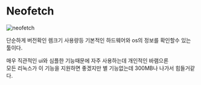 # Neofetch

![neofetch](https://linuxhint.com/wp-content/uploads/2021/05/image3-3.jpg)

단순하게 버전확인 렘크기 사용량등 기본적인 하드웨어와 os의 정보를 확인할수 있는 툴이다.

매우 직관적인 ui와 심플한 기능때문에 자주 사용하는데 개인적인 바램으론  
모든 리눅스가 이 기능을 지원하면 좋겠지만 별 기능없는데 300MB나 나가서 힘들거같다.
